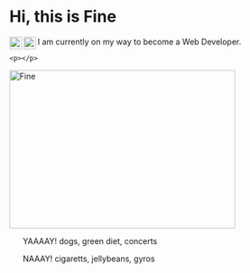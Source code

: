 
<h1>Hi, this is Fine</h1>
 <a href="https://www.instagram.com/reizlos.schlicht/">
  <img align="left" alt="Fine's" width="22px" src="https://raw.githubusercontent.com/hussainweb/hussainweb/main/icons/instagram.png" />
</a>

<a href="https://twitter.com/Saschka91">
  <img align="left" alt="Fine's | Twitter" width="22px" src="https://raw.githubusercontent.com/peterthehan/peterthehan/master/assets/twitter.svg" />
</a>

<p>I am currently on my way to become a Web Developer.</p>

    <p></p>

<img src="https://scontent-ham3-1.xx.fbcdn.net/v/t1.18169-9/8341_1398085523740786_1622522633_n.jpg?_nc_cat=103&ccb=1-7&_nc_sid=de6eea&_nc_ohc=Q8wPGJuJWzQAX9x5fgO&_nc_ht=scontent-ham3-1.xx&oh=00_AT-5feDMc2YD8c_6SpoNicHlygWdiCKJh2LZHlym63DU9Q&oe=63035521" alt="Fine" width="400" height="280">


<ul>
  <p>YAAAAY! dogs, green diet, concerts</p>
  <p>NAAAY! cigaretts, jellybeans, gyros</p>
  </ul>

  
